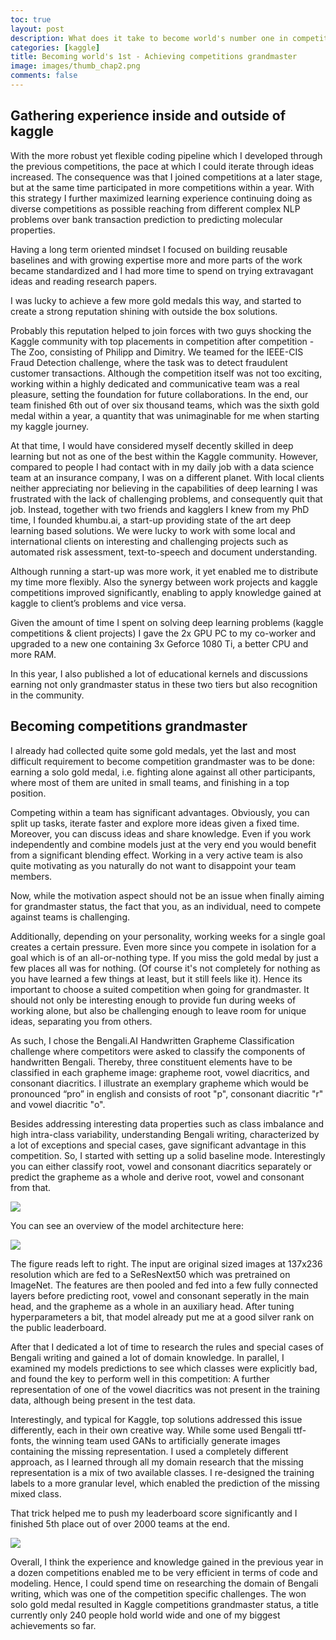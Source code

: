 ```yaml
---
toc: true
layout: post
description: What does it take to become world's number one in competitive machine learning? Becoming competitions grandmaster is part of it. 
categories: [kaggle]
title: Becoming world's 1st - Achieving competitions grandmaster
image: images/thumb_chap2.png
comments: false
---
```


## Gathering experience inside and outside of kaggle

With the more robust yet flexible coding pipeline which I developed through the previous competitions, the pace at which I could iterate through ideas increased. The consequence was that I joined competitions at a later stage, but at the same time participated in more competitions within a year. With this strategy I further maximized learning experience continuing doing as diverse competitions as possible reaching from different complex NLP problems over bank transaction prediction to predicting molecular properties. 

Having a long term oriented mindset I focused on building reusable baselines and with growing expertise more and more parts of the work became standardized and I had more time to spend on trying extravagant ideas and reading research papers.

I was lucky to achieve a few more gold medals this way, and started to create a strong reputation shining with outside the box solutions. 

Probably this reputation helped to join forces with two guys shocking the Kaggle community with top placements in competition after competition - The Zoo, consisting of Philipp and Dimitry. We teamed for the IEEE-CIS Fraud Detection challenge, where the task was to detect fraudulent customer transactions. Although the competition itself was not too exciting, working within a highly dedicated and communicative team was a real pleasure, setting the foundation for future collaborations. In the end, our team finished 6th out of over six thousand teams, which was the sixth gold medal within a year, a quantity that was unimaginable for me when starting my kaggle journey. 

At that time, I would have considered myself decently skilled in deep learning but not as one of the best within the Kaggle community. However, compared to people I had contact with in my daily job with a data science team at an insurance company, I was on a different planet. With local clients neither appreciating nor believing in the capabilities of deep learning I was frustrated with the lack of challenging problems, and consequently quit that job. Instead, together with two friends and kagglers I knew from my PhD time, I founded khumbu.ai, a start-up providing state of the art deep learning based solutions. We were lucky to work with some local and international clients on interesting and challenging projects such as automated risk assessment, text-to-speech and document understanding.

Although running a start-up was more work, it yet enabled me to distribute my time more flexibly. Also the synergy between work projects and kaggle competitions improved significantly, enabling to apply knowledge gained at kaggle to client’s problems and vice versa. 

Given the amount of time I spent on solving deep learning problems (kaggle competitions & client projects) I gave the 2x GPU PC to my co-worker and upgraded to a new one containing 3x Geforce 1080 Ti, a better CPU and more RAM.

In this year, I also published a lot of educational kernels and discussions earning not only grandmaster status in these two tiers but also recognition in the community. 

## Becoming competitions grandmaster

I already had collected quite some gold medals, yet the last and most difficult requirement to become competition grandmaster was to be done: earning a solo gold medal, i.e. fighting alone against all other participants, where most of them are united in small teams, and finishing in a top position. 

Competing within a team has significant advantages. Obviously, you can split up tasks, iterate faster and explore more ideas given a fixed time. Moreover, you can discuss ideas and share knowledge. Even if you work independently and combine models just at the very end you would benefit from a significant blending effect. Working in a very active team is also quite motivating as you naturally do not want to disappoint your team members.

Now, while the motivation aspect should not be an issue when finally aiming for grandmaster status, the fact that you, as an individual, need to compete against teams is challenging. 

Additionally, depending on your personality, working weeks for a single goal creates a certain pressure. Even more since you compete in isolation for a goal which is of an all-or-nothing type. If you miss the gold medal by just a few places all was for nothing. (Of course it's not completely for nothing as you have learned a few things at least, but it still feels like it). Hence its important to choose a suited competition when going for grandmaster. It should not only be interesting enough to provide fun during weeks of working alone, but also be challenging enough to leave room for unique ideas, separating you from others.

As such, I chose the Bengali.AI Handwritten Grapheme Classification challenge where competitors were asked to classify the components of handwritten Bengali. Thereby, three constituent elements have to be classified in each grapheme image: grapheme root, vowel diacritics, and consonant diacritics. I illustrate an exemplary grapheme which would be pronounced “pro” in english and consists of root "p", consonant diacritic "r" and vowel diacritic "o".



Besides addressing interesting data properties such as class imbalance and high intra-class variability, understanding Bengali writing, characterized by a lot of exceptions and special cases, gave significant advantage in this competition. So, I started with setting up a solid baseline mode. Interestingly you can either classify root, vowel and consonant diacritics separately or predict the grapheme as a whole and derive root, vowel and consonant from that. 

![]({{site.baseurl}}/images/bengali_grapheme.png)

You can see an overview of the model architecture here:


![]({{site.baseurl}}/images/bengali_model.png)


The figure reads left to right. The input are original sized images at 137x236 resolution which are fed to a SeResNext50 which was pretrained on ImageNet. The features are then pooled and fed into a few fully connected layers before predicting root, vowel and consonant seperatly in the main head, and the grapheme as a whole in an auxiliary head. After tuning hyperparameters a bit, that model already put me at a good silver rank on the public leaderboard.

After that I dedicated a lot of time to research the rules and special cases of Bengali writing and gained a lot of domain knowledge. In parallel, I examined my models predictions to see which classes were explicitly bad, and found the key to perform well in this competition: 
A further representation of one of the vowel diacritics was not present in the training data, although being present in the test data. 

Interestingly, and typical for Kaggle, top solutions addressed this issue differently, each in their own creative way. While some used Bengali  ttf-fonts, the winning team used GANs to artificially generate images containing the missing representation. I used a completely different approach, as I learned through all my domain research that  the missing representation is a mix of two available classes. I re-designed the training labels to a more granular level, which enabled the prediction of the missing mixed class. 

That trick helped me to push my leaderboard score significantly and I finished 5th place out of over 2000 teams at the end. 



![]({{site.baseurl}}/images/bengali_lb.png)


Overall, I think the experience and knowledge gained in the previous year in a dozen competitions enabled me to be very efficient in terms of code and modeling. Hence, I could spend time on researching the domain of Bengali writing, which was one of the competition specific challenges. The won solo gold medal resulted in Kaggle competitions grandmaster status, a title currently only 240 people hold world wide and one of my biggest achievements so far.

